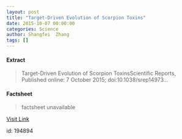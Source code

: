 ```yaml
---
layout: post
title: "Target-Driven Evolution of Scorpion Toxins"
date: 2015-10-07 00:00:00
categories: Science
author: Shangfei  Zhang
tags: []
---
```



#### Extract
>Target-Driven Evolution of Scorpion ToxinsScientific Reports, Published online: 7 October 2015; doi:10.1038/srep14973...

#### Factsheet
>factsheet unavailable

[Visit Link](http://www.nature.com/articles/srep14973)

id:  194894
